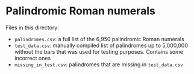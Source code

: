 # Palindromic Roman numerals

Files in this directory:
* `palindromes.csv`: a full list of the 6,950 palindromic Roman numerals
* `test_data.csv`: manually compiled list of palindromes up to 5,000,000 without the bars that was used for testing purposes. Contains some incorrect ones
* `missing_in_test.csv`: palindromes that are missing in `test_data.csv`
